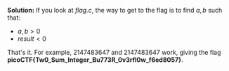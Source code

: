 **Solution:** If you look at *flag.c*, the way to get to the flag is to find $a, b$ such that:
- $a,b > 0$
- $result < 0$

That's it. For example, 2147483647 and 2147483647 work, giving the flag **picoCTF{Tw0_Sum_Integer_Bu773R_0v3rfl0w_f6ed8057}**.